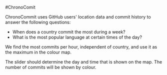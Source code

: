 #ChronoComit

ChronoCommit uses GitHub users' location data and commit history to answer the following questions:
   
* When does a country commit the most during a week?
* What is the most popular language at certain times of the day?

We find the most commits per hour, independent of country, and use it as the maximum in the colour map.

The slider should determine the day and time that is shown on the map. The number of commits will be shown by colour.
